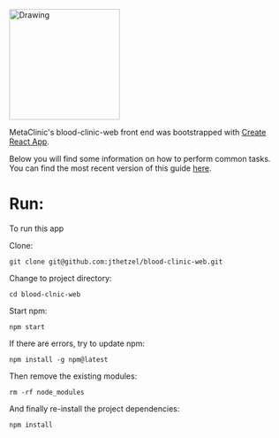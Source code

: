 <img src="https://cdn.rawgit.com/jthetzel/blood-clinic-web/develop/src/assets/metaclinic.svg" alt="Drawing" style="width: 200px;"/>

MetaClinic's blood-clinic-web front end was bootstrapped with [Create React App](https://github.com/facebookincubator/create-react-app).

Below you will find some information on how to perform common tasks.<br>
You can find the most recent version of this guide [here](https://github.com/facebookincubator/create-react-app/blob/master/packages/react-scripts/template/README.md).

# Run:
To run this app

Clone:

```
git clone git@github.com:jthetzel/blood-clinic-web.git
```

Change to project directory:

```
cd blood-clnic-web
```

Start npm:

```
npm start
```

If there are errors, try to update npm:

```
npm install -g npm@latest
```

Then remove the existing modules:

```
rm -rf node_modules
```

And finally re-install the project dependencies:

```
npm install
```
